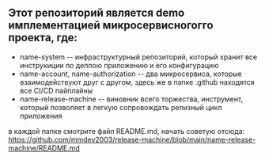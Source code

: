 ## Этот репозиторий является demo имплементацией микросервисногогго проекта, где:
- name-system -- инфраструктурный репозиторий, который хранит все инструкиции по деплою приложению и его конфигурацию
- name-account, name-authorization -- два микросервиса, которые взаимодействуют друг с другом, здесь же в папке .github находятся все CI/CD пайплайны
- name-release-machine -- виновник всего торжества, инструмент, который позволяет в легкую сопровождать релизный цикл приложения

в каждой папке смотрите файл README.md, начать советую отсюда:
https://github.com/mmdev2003/release-machine/blob/main/name-release-machine/README.md

